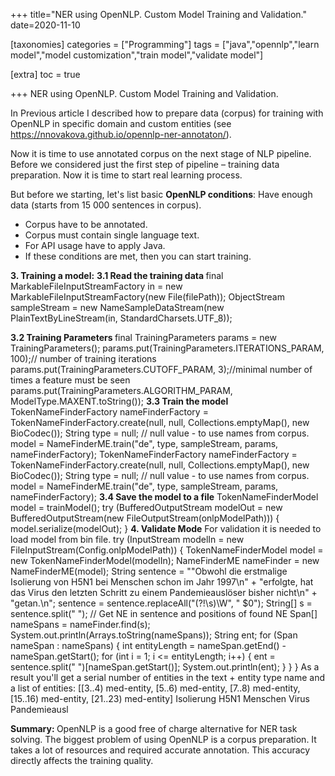 +++
title="NER using OpenNLP. Custom Model Training and Validation."
date=2020-11-10

[taxonomies]
categories = ["Programming"]
tags = ["java","opennlp","learn model","model customization","train model","validate model"]

[extra]
toc = true

+++
NER using OpenNLP. Custom Model Training and Validation.

In Previous article I described how to prepare data (corpus) for training with OpenNLP in specific domain and custom entities (see https://nnovakova.github.io/opennlp-ner-annotaton/). 

Now it is time to use annotated corpus on the next stage of NLP pipeline.
Before we considered just the first step of pipeline – training data preparation. Now it is time to start real learning process.

But before we starting, let's list basic <b>OpenNLP conditions</b>:
Have enough data  (starts from 15 000 sentences in corpus).
- Corpus have to be annotated.
- Corpus must contain single language text.
- For API usage have to apply Java. 
- If these conditions are met, then you can start training.

<b>3. Training a model:</b>
<b>3.1 Read the training data </b>
        final MarkableFileInputStreamFactory in = new MarkableFileInputStreamFactory(new File(filePath));
       ObjectStream<NameSample> sampleStream
 = new NameSampleDataStream(new PlainTextByLineStream(in, StandardCharsets.UTF_8));

<b>3.2 Training Parameters </b>
final TrainingParameters params = new TrainingParameters();
params.put(TrainingParameters.ITERATIONS_PARAM, 100);// number of training iterations
params.put(TrainingParameters.CUTOFF_PARAM, 3);//minimal number of times a feature must be seen
params.put(TrainingParameters.ALGORITHM_PARAM, ModelType.MAXENT.toString());
<b>3.3 Train the model</b>
TokenNameFinderFactory nameFinderFactory = TokenNameFinderFactory.create(null, null, Collections.emptyMap(), new BioCodec());
String type = null; // null value - to use names from corpus.
model = NameFinderME.train("de", type, sampleStream, params, nameFinderFactory);
TokenNameFinderFactory nameFinderFactory = TokenNameFinderFactory.create(null, null, Collections.emptyMap(), new BioCodec());
String type = null; // null value - to use names from corpus.
model = NameFinderME.train("de", type, sampleStream, params, nameFinderFactory);
<b>3.4 Save the model to a file</b>
TokenNameFinderModel model = trainModel();
try (BufferedOutputStream modelOut = new BufferedOutputStream(new FileOutputStream(onlpModelPath))) {
    model.serialize(modelOut);
}
<b>4. Validate Mode</b>
For validation it is needed to load model from bin file.
try (InputStream modelIn = new FileInputStream(Config.onlpModelPath)) {
    TokenNameFinderModel model = new TokenNameFinderModel(modelIn);
    NameFinderME nameFinder = new NameFinderME(model);
    String sentence = ""Obwohl die erstmalige Isolierung von H5N1 bei Menschen schon im Jahr 1997\n" +
    "erfolgte, hat das Virus den letzten Schritt zu einem Pandemieauslöser bisher nicht\n" +
    "getan.\n";
    sentence = sentence.replaceAll("(?!\\s)\\W", " $0");
    String[] s = sentence.split(" ");
    // Get NE in sentence and positions of found NE
    Span[] nameSpans = nameFinder.find(s);
    System.out.println(Arrays.toString(nameSpans));
    String ent;
    for (Span nameSpan : nameSpans) {
        int entityLength = nameSpan.getEnd() - nameSpan.getStart();
        for (int i = 1; i <= entityLength; i++) {
            ent = sentence.split(" ")[nameSpan.getStart()];
            System.out.println(ent);
        }
    }
}
As a result you'll get a serial number of entities in the text + entity type name and a list of entities:
[[3..4) med-entity, [5..6) med-entity, [7..8) med-entity, [15..16) med-entity, [21..23) med-entity]
Isolierung
H5N1
Menschen
Virus
Pandemieausl

<b>Summary: </b>
OpenNLP is a good free of charge alternative for NER task solving. The biggest problem of using OpenNLP is a corpus preparation. It takes a lot of resources and required accurate annotation. This accuracy directly affects the training quality.

